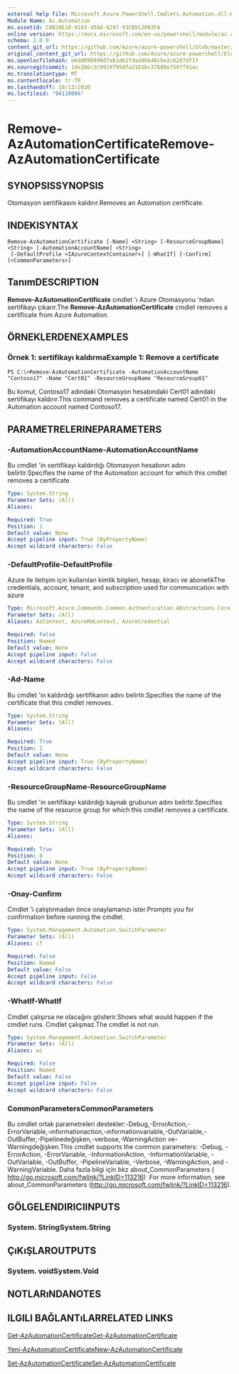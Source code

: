 ```yaml
---
external help file: Microsoft.Azure.PowerShell.Cmdlets.Automation.dll-Help.xml
Module Name: Az.Automation
ms.assetid: C0B24E18-9163-458A-8297-93CB5C2003FA
online version: https://docs.microsoft.com/en-us/powershell/module/az.automation/remove-azautomationcertificate
schema: 2.0.0
content_git_url: https://github.com/Azure/azure-powershell/blob/master/src/Automation/Automation/help/Remove-AzAutomationCertificate.md
original_content_git_url: https://github.com/Azure/azure-powershell/blob/master/src/Automation/Automation/help/Remove-AzAutomationCertificate.md
ms.openlocfilehash: e6dd090998d7a61d61fdad4bb40cbe2c62d7df1f
ms.sourcegitcommit: 1de2b6c3c99197958fa2101bc37680e7507f91ac
ms.translationtype: MT
ms.contentlocale: tr-TR
ms.lasthandoff: 10/13/2020
ms.locfileid: "94110086"
---
```

# <span data-ttu-id="7b799-101">Remove-AzAutomationCertificate</span><span class="sxs-lookup"><span data-stu-id="7b799-101">Remove-AzAutomationCertificate</span></span>

## <span data-ttu-id="7b799-102">SYNOPSIS</span><span class="sxs-lookup"><span data-stu-id="7b799-102">SYNOPSIS</span></span>
<span data-ttu-id="7b799-103">Otomasyon sertifikasını kaldırır.</span><span class="sxs-lookup"><span data-stu-id="7b799-103">Removes an Automation certificate.</span></span>

## <span data-ttu-id="7b799-104">INDEKI</span><span class="sxs-lookup"><span data-stu-id="7b799-104">SYNTAX</span></span>

```
Remove-AzAutomationCertificate [-Name] <String> [-ResourceGroupName] <String> [-AutomationAccountName] <String>
 [-DefaultProfile <IAzureContextContainer>] [-WhatIf] [-Confirm] [<CommonParameters>]
```

## <span data-ttu-id="7b799-105">Tanım</span><span class="sxs-lookup"><span data-stu-id="7b799-105">DESCRIPTION</span></span>
<span data-ttu-id="7b799-106">**Remove-AzAutomationCertificate** cmdlet 'ı Azure Otomasyonu 'ndan sertifikayı çıkarır.</span><span class="sxs-lookup"><span data-stu-id="7b799-106">The **Remove-AzAutomationCertificate** cmdlet removes a certificate from Azure Automation.</span></span>

## <span data-ttu-id="7b799-107">ÖRNEKLERDEN</span><span class="sxs-lookup"><span data-stu-id="7b799-107">EXAMPLES</span></span>

### <span data-ttu-id="7b799-108">Örnek 1: sertifikayı kaldırma</span><span class="sxs-lookup"><span data-stu-id="7b799-108">Example 1: Remove a certificate</span></span>
```
PS C:\>Remove-AzAutomationCertificate -AutomationAccountName "Contoso17" -Name "Cert01" -ResourceGroupName "ResourceGroup01"
```

<span data-ttu-id="7b799-109">Bu komut, Contoso17 adındaki Otomasyon hesabındaki Cert01 adındaki sertifikayı kaldırır.</span><span class="sxs-lookup"><span data-stu-id="7b799-109">This command removes a certificate named Cert01 in the Automation account named Contoso17.</span></span>

## <span data-ttu-id="7b799-110">PARAMETRELERINE</span><span class="sxs-lookup"><span data-stu-id="7b799-110">PARAMETERS</span></span>

### <span data-ttu-id="7b799-111">-AutomationAccountName</span><span class="sxs-lookup"><span data-stu-id="7b799-111">-AutomationAccountName</span></span>
<span data-ttu-id="7b799-112">Bu cmdlet 'in sertifikayı kaldırdığı Otomasyon hesabının adını belirtir.</span><span class="sxs-lookup"><span data-stu-id="7b799-112">Specifies the name of the Automation account for which this cmdlet removes a certificate.</span></span>

```yaml
Type: System.String
Parameter Sets: (All)
Aliases:

Required: True
Position: 1
Default value: None
Accept pipeline input: True (ByPropertyName)
Accept wildcard characters: False
```

### <span data-ttu-id="7b799-113">-DefaultProfile</span><span class="sxs-lookup"><span data-stu-id="7b799-113">-DefaultProfile</span></span>
<span data-ttu-id="7b799-114">Azure ile iletişim için kullanılan kimlik bilgileri, hesap, kiracı ve abonelik</span><span class="sxs-lookup"><span data-stu-id="7b799-114">The credentials, account, tenant, and subscription used for communication with azure</span></span>

```yaml
Type: Microsoft.Azure.Commands.Common.Authentication.Abstractions.Core.IAzureContextContainer
Parameter Sets: (All)
Aliases: AzContext, AzureRmContext, AzureCredential

Required: False
Position: Named
Default value: None
Accept pipeline input: False
Accept wildcard characters: False
```

### <span data-ttu-id="7b799-115">-Ad</span><span class="sxs-lookup"><span data-stu-id="7b799-115">-Name</span></span>
<span data-ttu-id="7b799-116">Bu cmdlet 'in kaldırdığı sertifikanın adını belirtir.</span><span class="sxs-lookup"><span data-stu-id="7b799-116">Specifies the name of the certificate that this cmdlet removes.</span></span>

```yaml
Type: System.String
Parameter Sets: (All)
Aliases:

Required: True
Position: 2
Default value: None
Accept pipeline input: True (ByPropertyName)
Accept wildcard characters: False
```

### <span data-ttu-id="7b799-117">-ResourceGroupName</span><span class="sxs-lookup"><span data-stu-id="7b799-117">-ResourceGroupName</span></span>
<span data-ttu-id="7b799-118">Bu cmdlet 'in sertifikayı kaldırdığı kaynak grubunun adını belirtir.</span><span class="sxs-lookup"><span data-stu-id="7b799-118">Specifies the name of the resource group for which this cmdlet removes a certificate.</span></span>

```yaml
Type: System.String
Parameter Sets: (All)
Aliases:

Required: True
Position: 0
Default value: None
Accept pipeline input: True (ByPropertyName)
Accept wildcard characters: False
```

### <span data-ttu-id="7b799-119">-Onay</span><span class="sxs-lookup"><span data-stu-id="7b799-119">-Confirm</span></span>
<span data-ttu-id="7b799-120">Cmdlet 'i çalıştırmadan önce onaylamanızı ister.</span><span class="sxs-lookup"><span data-stu-id="7b799-120">Prompts you for confirmation before running the cmdlet.</span></span>

```yaml
Type: System.Management.Automation.SwitchParameter
Parameter Sets: (All)
Aliases: cf

Required: False
Position: Named
Default value: False
Accept pipeline input: False
Accept wildcard characters: False
```

### <span data-ttu-id="7b799-121">-WhatIf</span><span class="sxs-lookup"><span data-stu-id="7b799-121">-WhatIf</span></span>
<span data-ttu-id="7b799-122">Cmdlet çalışırsa ne olacağını gösterir.</span><span class="sxs-lookup"><span data-stu-id="7b799-122">Shows what would happen if the cmdlet runs.</span></span>
<span data-ttu-id="7b799-123">Cmdlet çalışmaz.</span><span class="sxs-lookup"><span data-stu-id="7b799-123">The cmdlet is not run.</span></span>

```yaml
Type: System.Management.Automation.SwitchParameter
Parameter Sets: (All)
Aliases: wi

Required: False
Position: Named
Default value: False
Accept pipeline input: False
Accept wildcard characters: False
```

### <span data-ttu-id="7b799-124">CommonParameters</span><span class="sxs-lookup"><span data-stu-id="7b799-124">CommonParameters</span></span>
<span data-ttu-id="7b799-125">Bu cmdlet ortak parametreleri destekler:-Debug,-ErrorAction,-ErrorVariable,-ınformationaction,-ınformationvariable,-OutVariable,-OutBuffer,-Pipelinedeğişken,-verbose,-WarningAction ve-Warningdeğişken.</span><span class="sxs-lookup"><span data-stu-id="7b799-125">This cmdlet supports the common parameters: -Debug, -ErrorAction, -ErrorVariable, -InformationAction, -InformationVariable, -OutVariable, -OutBuffer, -PipelineVariable, -Verbose, -WarningAction, and -WarningVariable.</span></span> <span data-ttu-id="7b799-126">Daha fazla bilgi için bkz about_CommonParameters ( http://go.microsoft.com/fwlink/?LinkID=113216) .</span><span class="sxs-lookup"><span data-stu-id="7b799-126">For more information, see about_CommonParameters (http://go.microsoft.com/fwlink/?LinkID=113216).</span></span>

## <span data-ttu-id="7b799-127">GÖLGELENDIRICI</span><span class="sxs-lookup"><span data-stu-id="7b799-127">INPUTS</span></span>

### <span data-ttu-id="7b799-128">System. String</span><span class="sxs-lookup"><span data-stu-id="7b799-128">System.String</span></span>

## <span data-ttu-id="7b799-129">ÇıKıŞLAR</span><span class="sxs-lookup"><span data-stu-id="7b799-129">OUTPUTS</span></span>

### <span data-ttu-id="7b799-130">System. void</span><span class="sxs-lookup"><span data-stu-id="7b799-130">System.Void</span></span>

## <span data-ttu-id="7b799-131">NOTLARıNDA</span><span class="sxs-lookup"><span data-stu-id="7b799-131">NOTES</span></span>

## <span data-ttu-id="7b799-132">ILGILI BAĞLANTıLAR</span><span class="sxs-lookup"><span data-stu-id="7b799-132">RELATED LINKS</span></span>

[<span data-ttu-id="7b799-133">Get-AzAutomationCertificate</span><span class="sxs-lookup"><span data-stu-id="7b799-133">Get-AzAutomationCertificate</span></span>](./Get-AzAutomationCertificate.md)

[<span data-ttu-id="7b799-134">Yeni-AzAutomationCertificate</span><span class="sxs-lookup"><span data-stu-id="7b799-134">New-AzAutomationCertificate</span></span>](./New-AzAutomationCertificate.md)

[<span data-ttu-id="7b799-135">Set-AzAutomationCertificate</span><span class="sxs-lookup"><span data-stu-id="7b799-135">Set-AzAutomationCertificate</span></span>](./Set-AzAutomationCertificate.md)


